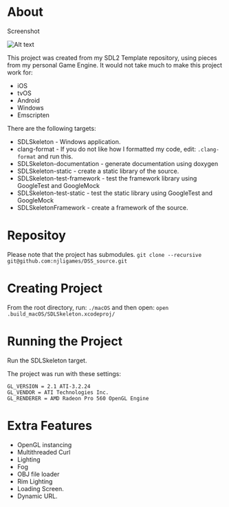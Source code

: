 # About

Screenshot

![Alt text](http://bit.ly/DSS_Screenshot)

This project was created from my SDL2 Template repository, using pieces from my personal Game Engine.
It would not take much to make this project work for:
* iOS
* tvOS
* Android
* Windows
* Emscripten


There are the following targets:
* SDLSkeleton - Windows application.
* clang-format - If you do not like how I formatted my code, edit: `.clang-format` and run this.
* SDLSkeleton-documentation - generate documentation using doxygen
* SDLSkeleton-static - create a static library of the source.
* SDLSkeleton-test-framework - test the framework library using GoogleTest and GoogleMock
* SDLSkeleton-test-static - test the static library using GoogleTest and GoogleMock
* SDLSkeletonFramework  - create a framework of the source.

# Repositoy

Please note that the project has submodules.
`git clone --recursive git@github.com:njligames/DSS_source.git`

# Creating Project

From the root directory, run: `./macOS` and then open: `open .build_macOS/SDLSkeleton.xcodeproj/`

# Running the Project

Run the SDLSkeleton target.

The project was run with these settings:
```
GL_VERSION = 2.1 ATI-3.2.24
GL_VENDOR = ATI Technologies Inc.
GL_RENDERER = AMD Radeon Pro 560 OpenGL Engine
```

# Extra Features
*  OpenGL instancing
*  Multithreaded Curl
*  Lighting
*  Fog
*  OBJ file loader
*  Rim Lighting
*  Loading Screen.
*  Dynamic URL.

